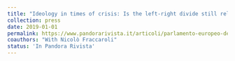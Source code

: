 ```yaml
---
title: "Ideology in times of crisis: Is the left-right divide still relevant in the European Parliament?"
collection: press
date: 2019-01-01
permalink: https://www.pandorarivista.it/articoli/parlamento-europeo-destra-e-sinistra/
coauthors: "With Nicolò Fraccaroli"
status: 'In Pandora Rivista'
---
```


